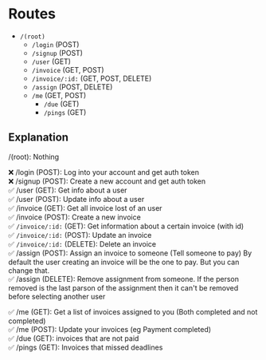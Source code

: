 # Routes
  
- `/(root)`
  - `/login` (POST)
  - `/signup` (POST)
  - `/user` (GET)
  - `/invoice` (GET, POST)
  - `/invoice/:id:` (GET, POST, DELETE)
  - `/assign` (POST, DELETE)
  - `/me` (GET, POST)
    - `/due` (GET)
    - `/pings` (GET)

## Explanation
  
/(root): Nothing  
  
:x: /login (POST): Log into your account and get auth token  
:x: /signup (POST): Create a new account and get auth token  
:white_check_mark: /user (GET): Get info about a user  
:white_check_mark: /user (POST): Update info about a user  
:white_check_mark: /invoice (GET): Get all invoice lost of an user  
:white_check_mark: /invoice (POST): Create a new invoice  
:white_check_mark: `/invoice/:id:` (GET): Get information about a certain invoice (with id)  
:white_check_mark: `/invoice/:id:` (POST): Update an invoice   
:white_check_mark: `/invoice/:id:` (DELETE): Delete an invoice  
:white_check_mark: /assign (POST): Assign an invoice to someone (Tell someone to pay) By default the user creating an invoice will be the one to pay. But you can change that.  
:white_check_mark: /assign (DELETE): Remove assignment from someone. If the person removed is the last parson of the assignment then it can't be removed before selecting another user  
  
:white_check_mark: /me (GET): Get a list of invoices assigned to you (Both completed and not completed)  
:white_check_mark: /me (POST): Update your invoices (eg Payment completed)  
:white_check_mark: /due (GET): invoices that are not paid  
:white_check_mark: /pings (GET): Invoices that missed deadlines  
